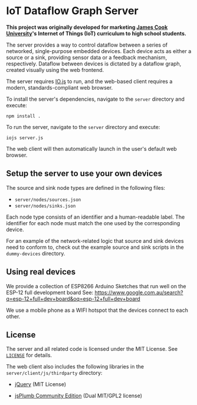 IoT Dataflow Graph Server
=========================

**This project was originally developed for marketing [James Cook University](http://www.jcu.edu.au)'s Internet of Things (IoT) curriculum to high school students.**

The server provides a way to control dataflow between a series of networked, single-purpose embedded devices. Each device acts as either a source or a sink, providing sensor data or a feedback mechanism, respectively. Dataflow between devices is dictated by a dataflow graph, created visually using the web frontend.

The server requires [IO.js](https://iojs.org/) to run, and the web-based client requires a modern, standards-compliant web browser.

To install the server's dependencies, navigate to the `server` directory and execute:

```
npm install .
```

To run the server, navigate to the `server` directory and execute:

```
iojs server.js
```

The web client will then automatically launch in the user's default web browser.


Setup the server to use your own devices
----------------------------------------

The source and sink node types are defined in the following files:
- `server/nodes/sources.json`
- `server/nodes/sinks.json`

Each node type consists of an identifier and a human-readable label. The identifier for each node must match the one used by the corresponding device.

For an example of the network-related logic that source and sink devices need to conform to, check out the example source and sink scripts in the `dummy-devices` directory.

Using real devices
----------------------------------------

We provide a collection of ESP8266 Arduino Sketches that run well on the ESP-12 full development board
See: https://www.google.com.au/search?q=esp-12+full+dev+board&oq=esp-12+full+dev+board

We use a mobile phone as a WIFI hotspot that the devices connect to each other.


License
-------

The server and all related code is licensed under the MIT License. See [`LICENSE`](./LICENSE) for details.

The web client also includes the following libraries in the `server/client/js/thirdparty` directory:

- [jQuery](https://jquery.com/) (MIT License)

- [jsPlumb Community Edition](https://github.com/sporritt/jsplumb/) (Dual MIT/GPL2 license)
